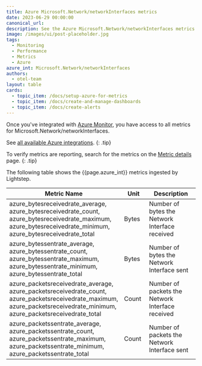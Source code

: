 ```yaml
---
title: Azure Microsoft.Network/networkInterfaces metrics
date: 2023-06-29 00:00:00
canonical_url:
description: See the Azure Microsoft.Network/networkInterfaces metrics ingested by Lightstep Observability
image: /images/ui/post-placeholder.jpg
tags:
  - Monitoring
  - Performance
  - Metrics
  - Azure
azure_int: Microsoft.Network/networkInterfaces
authors:
  - otel-team
layout: table
cards:
  - topic_item: /docs/setup-azure-for-metrics
  - topic_item: /docs/create-and-manage-dashboards
  - topic_item: /docs/create-alerts
---
```

Once you've integrated with [Azure Monitor](/docs/setup-azure-for-metrics), you have access to all metrics for Microsoft.Network/networkInterfaces.

See [all available Azure integrations](/docs/azure-metrics).
{: .tip}

To verify metrics are reporting, search for the metrics on the [Metric details](/docs/manage-metric-details) page.
{: .tip}

The following table shows the {{page.azure_int}} metrics ingested by Lightstep.
<table class="table-aws">
<colgroup><col span="1" style="width: 35%;" /><col span="1" style="width: 15%;" /><col span="1" style="width: 35%;" /></colgroup>
  <thead>
    <th>Metric Name</th>
    <th>Unit</th>
    <th>Description</th>
  </thead>
  <tr>
    <td>azure_bytesreceivedrate_average, azure_bytesreceivedrate_count, azure_bytesreceivedrate_maximum, azure_bytesreceivedrate_minimum, azure_bytesreceivedrate_total</td>
    <td>Bytes</td>
    <td>Number of bytes the Network Interface received</td>
  </tr>
  <tr>
    <td>azure_bytessentrate_average, azure_bytessentrate_count, azure_bytessentrate_maximum, azure_bytessentrate_minimum, azure_bytessentrate_total</td>
    <td>Bytes</td>
    <td>Number of bytes the Network Interface sent</td>
  </tr>
  <tr>
    <td>azure_packetsreceivedrate_average, azure_packetsreceivedrate_count, azure_packetsreceivedrate_maximum, azure_packetsreceivedrate_minimum, azure_packetsreceivedrate_total</td>
    <td>Count</td>
    <td>Number of packets the Network Interface received</td>
  </tr>
  <tr>
    <td>azure_packetssentrate_average, azure_packetssentrate_count, azure_packetssentrate_maximum, azure_packetssentrate_minimum, azure_packetssentrate_total</td>
    <td>Count</td>
    <td>Number of packets the Network Interface sent</td>
  </tr>
</table>
